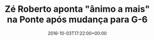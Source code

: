 ---
layout: post
title: "Zé Roberto aponta \"ânimo a mais\"
na Ponte após mudança para G-6"
date: 2016-10-03T17:22:00+00:00
external_link: "http://globoesporte.globo.com/sp/campinas-e-regiao/futebol/times/ponte-preta/noticia/2016/10/ze-roberto-aponta-animo-mais-na-ponte-apos-mudanca-para-g-6.html"
categories: news globo.com
---